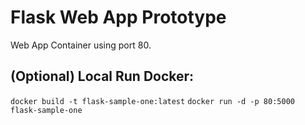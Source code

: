# Flask Web App Prototype
Web App Container using port 80.

## (Optional) Local Run Docker:
`docker build -t flask-sample-one:latest`
`docker run -d -p 80:5000 flask-sample-one`
